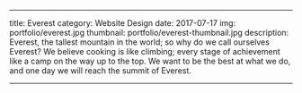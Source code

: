 ---

title: Everest
category: Website Design
date: 2017-07-17
img: portfolio/everest.jpg
thumbnail: portfolio/everest-thumbnail.jpg
description: Everest, the tallest mountain in the world; so why do we call ourselves Everest? We believe cooking is like climbing; every stage of achievement like a camp on the way up to the top. We want to be the best at what we do, and one day we will reach the summit of Everest.

---